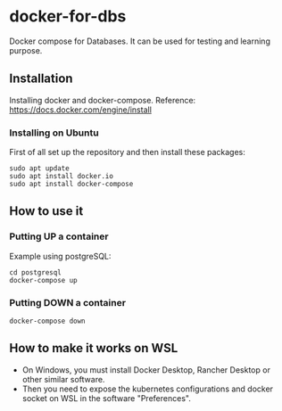 # docker-for-dbs
Docker compose for Databases. It can be used for testing and learning purpose. 

## Installation
Installing docker and docker-compose. Reference: https://docs.docker.com/engine/install

### Installing on Ubuntu
First of all set up the repository and then install these packages:
```
sudo apt update
sudo apt install docker.io
sudo apt install docker-compose
```

## How to use it
### Putting UP a container
Example using postgreSQL:
```
cd postgresql
docker-compose up
```

### Putting DOWN a container
```
docker-compose down
```

## How to make it works on WSL
- On Windows, you must install Docker Desktop, Rancher Desktop or other similar software.
- Then you need to expose the kubernetes configurations and docker socket on WSL in the software "Preferences".